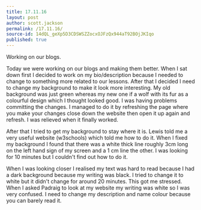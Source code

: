 ```yaml
---
title: 17.11.16
layout: post
author: scott.jackson
permalink: /17.11.16/
source-id: 14dQL_geXp5D3CDSWSZZocxOJFzQx944aT92BOjJKIqo
published: true
---
```

Working on our blogs.

Today we were working on our blogs and making them better. When I sat down first I decided to work on my bio/description because I needed to change to something more related to our lessons. After that I decided I need to change my background to make it look more interesting. My old background was just green whereas my new one if a wolf with its fur as a colourful design which I thought looked good. I was having problems committing the changes. I managed to do it by refreshing the page where you make your changes close down the website then open it up again and refresh. I was relieved when it finally worked. 

After that I tried to get my background to stay where it is. Lewis told me a very useful website (w3schools) which told me how to do it. When I fixed my background I found that there was a white thick line roughly 3cm long on the left hand sign of my screen and a 1 cm line the other.   I was looking for 10 minutes but I couldn't find out how to do it. 

When I was looking closer I realised my text was hard to read because I had a dark background because my writing was black. I tried to change it to white but it didn't change for around 20 minutes. This got me stressed. When I asked Padraig to look at my website my writing was white so I was very confused. I need to change my description and name colour because you can barely read it.

